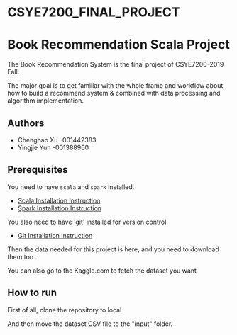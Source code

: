 # CSYE7200_FINAL_PROJECT

# Book Recommendation Scala Project

The Book Recommendation System is the final project of CSYE7200-2019 Fall.

The major goal is to get familiar with the whole frame and workflow about how to build a recommend system & combined with data processing and  algorithm implementation.

## Authors

* Chenghao Xu -001442383
* Yingjie Yun -001388960



## Prerequisites

You need to have `scala` and `spark` installed.

- [Scala Installation Instruction](https://www.scala-lang.org/download/)
- [Spark Installation Instruction](http://spark.apache.org/docs/latest/building-spark.html)

You also need to have 'git' installed for version control.

- [Git Installation Instruction](https://git-scm.com/book/en/v2/Getting-Started-Installing-Git)

Then the data needed for this project is here, and you need to download them too.

You can also go to the Kaggle.com to fetch the dataset you want

## How to run

First of all, clone the repository to local

And then move the dataset CSV file to the "input" folder.





